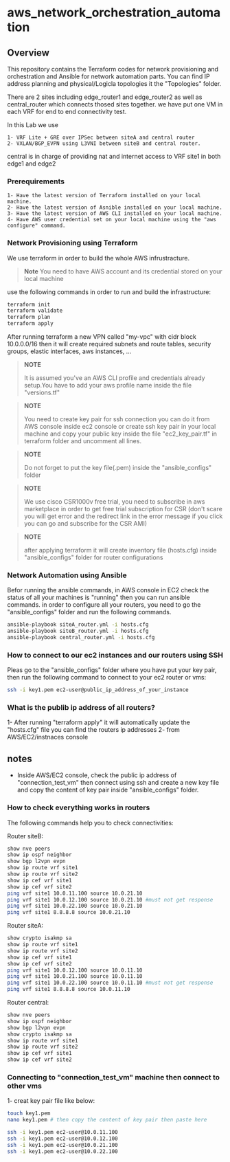 # aws_network_orchestration_automation
## Overview

This repository contains the Terraform codes for network provisioning and orchestration and Ansible for network automation parts.
You can find IP address planning and physical/Logicla topologies it the "Topologies" folder.

There are 2 sites including edge_router1 and edge_router2 as well as central_router which connects thosed sites together.
we have put one VM in each VRF for end to end connectivity test.

In this Lab we use 
```
1- VRF Lite + GRE over IPSec between siteA and central router
2- VXLAN/BGP_EVPN using L3VNI between siteB and central router.
```
central is in charge of providing nat and internet access to VRF site1 in both edge1 and edge2

### Prerequirements
```
1- Have the latest version of Terraform installed on your local machine.
2- Have the latest version of Asnible installed on your local machine.
3- Have the latest version of AWS CLI installed on your local machine.
4- Have AWS user credential set on your local machine using the "aws configure" command.
```
### Network Provisioning using Terraform

We use terraform in order to build the whole AWS infrustracture.
> **Note**
> You need to have AWS account and its credential stored on your local machine

use the following commands in order to run and build the infrastructure:

```bash
terraform init
terraform validate
terraform plan
terraform apply
```

After running terraform a new VPN called "my-vpc" with cidr block 10.0.0.0/16
then it will create required subnets and route tables, security groups, elastic interfaces, aws instances, ...

> **NOTE** 
>
> It is assumed you've an AWS CLI profile and credentials already setup.You have to add your aws profile name inside the file "versions.tf"

> **NOTE** 
>
> You need to create key pair for ssh connection you can do it from AWS console inside ec2 console or create ssh key pair 
in your local machine and copy your public key inside the file "ec2_key_pair.tf" in terraform folder and uncomment all lines. 

> **NOTE** 
> 
> Do not forget to put the key file(.pem) inside the "ansible_configs" folder

> **NOTE** 
>
> We use cisco CSR1000v free trial, you need to subscribe in aws marketplace in order to get free trial subscription for CSR (don't scare you will get error and the redirect link in the error message if you click you can go and subscribe for the CSR AMI) 

> **NOTE** 
>
> after applying terraform it will create inventory file (hosts.cfg) inside "ansible_configs" folder for router configurations 
### Network Automation using Ansible

Befor running the ansible commands, in AWS console in EC2 check the status of all your machines is "running" then you can run ansible commands.
in order to configure all your routers, you need to go the "ansible_configs" folder and run the following commands.

```bash
ansible-playbook siteA_router.yml -i hosts.cfg
ansible-playbook siteB_router.yml -i hosts.cfg
ansible-playbook central_router.yml -i hosts.cfg
```
### How to connect to our ec2 instances and our routers using SSH

Pleas go to the "ansible_configs" folder where you have put your key pair, then run the following command to connect to your ec2 router or vms:


```bash
ssh -i key1.pem ec2-user@public_ip_address_of_your_instance
```
### What is the publib ip address of all routers?

1- After running "terraform apply" it will automatically update the "hosts.cfg" file you can find the routers ip addresses
2- from AWS/EC2/instnaces console
## notes
- Inside AWS/EC2 console, check the public ip address of "connection_test_vm" then connect using ssh and create a new key file and copy the content of key pair inside "ansible_configs" folder.


### How to check everything works in routers

The following commands help you to check connectivities:

Router siteB:

```bash
show nve peers
show ip ospf neighbor
show bgp l2vpn evpn
show ip route vrf site1
show ip route vrf site2
show ip cef vrf site1
show ip cef vrf site2
ping vrf site1 10.0.11.100 source 10.0.21.10
ping vrf site1 10.0.12.100 source 10.0.21.10 #must not get response
ping vrf site1 10.0.22.100 source 10.0.21.10
ping vrf site1 8.8.8.8 source 10.0.21.10
```

Router siteA:

```bash
show crypto isakmp sa
show ip route vrf site1
show ip route vrf site2
show ip cef vrf site1
show ip cef vrf site2
ping vrf site1 10.0.12.100 source 10.0.11.10
ping vrf site1 10.0.21.100 source 10.0.11.10
ping vrf site1 10.0.22.100 source 10.0.11.10 #must not get response
ping vrf site1 8.8.8.8 source 10.0.11.10
```

Router central:

```bash
show nve peers
show ip ospf neighbor
show bgp l2vpn evpn
show crypto isakmp sa
show ip route vrf site1
show ip route vrf site2
show ip cef vrf site1
show ip cef vrf site2
```

### Connecting to "connection_test_vm" machine then connect to other vms

1- creat key pair file like below:

```bash
touch key1.pem
nano key1.pem # then copy the content of key pair then paste here

ssh -i key1.pem ec2-user@10.0.11.100
ssh -i key1.pem ec2-user@10.0.12.100
ssh -i key1.pem ec2-user@10.0.21.100
ssh -i key1.pem ec2-user@10.0.22.100
```
